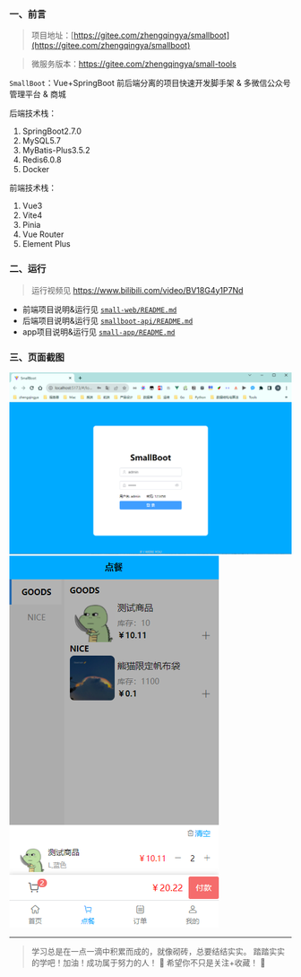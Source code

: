 ### 一、前言

> 项目地址：[https://gitee.com/zhengqingya/smallboot](https://gitee.com/zhengqingya/smallboot)

> 微服务版本：https://gitee.com/zhengqingya/small-tools

`SmallBoot`：Vue+SpringBoot 前后端分离的项目快速开发脚手架 & 多微信公众号管理平台 & 商城

后端技术栈：

1. SpringBoot2.7.0
2. MySQL5.7
3. MyBatis-Plus3.5.2
4. Redis6.0.8
5. Docker

前端技术栈：

1. Vue3
2. Vite4
3. Pinia
4. Vue Router
5. Element Plus

### 二、运行

> 运行视频见 https://www.bilibili.com/video/BV18G4y1P7Nd

- 前端项目说明&运行见 [`small-web/README.md`](small-web/README.md)
- 后端项目说明&运行见 [`smallboot-api/README.md`](smallboot-api/README.md)
- app项目说明&运行见 [`small-app/README.md`](small-app/README.md)

### 三、页面截图

![](./images/login.png)
![](./images/README-1693477951182.png)


---

> 学习总是在一点一滴中积累而成的，就像砌砖，总要结结实实。
> 踏踏实实的学吧！加油！成功属于努力的人！
> 🤖 希望你不只是关注+收藏！ 🤖
